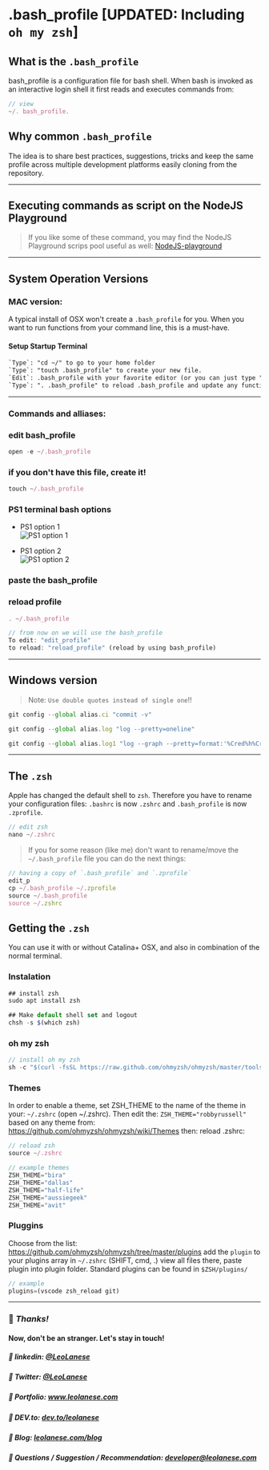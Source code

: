 # .bash_profile [UPDATED: Including `oh my zsh`] 

## What is the `.bash_profile`

bash_profile is a configuration file for bash shell. When bash is invoked as an interactive login shell it first reads and executes commands from: 

```js
// view
~/. bash_profile.
```

## Why common `.bash_profile`
The idea is to share best practices, suggestions, tricks and keep the same profile across multiple development platforms easily cloning from the repository.

---
## Executing commands as script on the NodeJS Playground

> If you like some of these command, you may find the NodeJS Playground scrips pool useful as well: [
NodeJS-playground](https://github.com/leolanese/NodeJS-playground/tree/main/scripts)

---
## System Operation Versions

### MAC version:
A typical install of OSX won't create a `.bash_profile` for you.
When you want to run functions from your command line, this is a must-have.

#### Setup Startup Terminal
```html
`Type`: "cd ~/" to go to your home folder
`Type`: "touch .bash_profile" to create your new file.
`Edit`: .bash_profile with your favorite editor (or you can just type "open -e .bash_profile" to open it in TextEdit.
`Type`: ". .bash_profile" to reload .bash_profile and update any functions you add (reload by the system)
```

---
### Commands and alliases:

### edit bash_profile

```js
open -e ~/.bash_profile
```

### if you don't have this file, create it!
```js
touch ~/.bash_profile
```

### PS1 terminal bash options

* PS1 option 1<br>
![PS1 option 1](https://i.ibb.co/YTV5Qhf/Screenshot-2021-01-13-at-21-49-03.png)

* PS1 option 2<br>
![PS1 option 2](https://i.ibb.co/QrtjwPj/Screenshot-2021-01-13-at-21-50-32.png)

### paste the bash_profile

### reload profile

```js
. ~/.bash_profile
```

```js
// from now on we will use the bash_profile
To edit: "edit_profile"
to reload: "reload_profile" (reload by using bash_profile)
```

---
## Windows version

> Note: `Use double quotes instead of single one`!!

```js
git config --global alias.ci "commit -v"

git config --global alias.log "log --pretty=oneline"

git config --global alias.log1 "log --graph --pretty=format:'%Cred%h%Creset -%C(yellow)%d%Creset %s %Cgreen(%cr) %C(bold blue)<%an>%Creset' --abbrev-commit"
```

---
## The `.zsh`

Apple has changed the default shell to `zsh`. Therefore you have to rename your configuration files: `.bashrc` is now `.zshrc` and `.bash_profile` is now `.zprofile`.

```js
// edit zsh
nano ~/.zshrc
```


> If you for some reason (like me) don't want to rename/move the `~/.bash_profile` file you can do the next things:

```js
// having a copy of `.bash_profile` and `.zprofile`
edit_p
cp ~/.bash_profile ~/.zprofile
source ~/.bash_profile
source ~/.zshrc
```

## Getting the `.zsh`
You can use it with or without Catalina+ OSX, and also in combination of the normal terminal.

### Instalation
```js
## install zsh
sudo apt install zsh

## Make default shell set and logout
chsh -s $(which zsh)
```

### oh my zsh
```js
// install oh my zsh
sh -c "$(curl -fsSL https://raw.github.com/ohmyzsh/ohmyzsh/master/tools/install.sh)"
```

### Themes
In order to enable a theme, set ZSH_THEME to the name of the theme in your:
`~/.zshrc` (open ~/.zshrc). Then edit the: `ZSH_THEME="robbyrussell"` based on any theme from: https://github.com/ohmyzsh/ohmyzsh/wiki/Themes then: reload .zshrc:

```js
// reload zsh
source ~/.zshrc
```

```js
// example themes
ZSH_THEME="bira"
ZSH_THEME="dallas"
ZSH_THEME="half-life"
ZSH_THEME="aussiegeek"
ZSH_THEME="avit"
```

### Pluggins

Choose from the list: https://github.com/ohmyzsh/ohmyzsh/tree/master/plugins
add the `plugin` to your plugins array in `~/.zshrc` (SHIFT, cmd, .) view all files there, paste plugin into plugin folder. Standard plugins can be found in `$ZSH/plugins/`

```js
// example
plugins=(vscode zsh_reload git)
```


---
### :100: <i>Thanks!</i>
#### Now, don't be an stranger. Let's stay in touch!

##### :radio_button: linkedin: <a href="https://www.linkedin.com/in/leolanese/" target="_blank">@LeoLanese</a>
##### :radio_button: Twitter: <a href="https://twitter.com/LeoLanese" target="_blank">@LeoLanese</a>
##### :radio_button: Portfolio: <a href="https://www.leolanese.com" target="_blank">www.leolanese.com</a>
##### :radio_button: DEV.to: <a href="https://www.dev.to/leolanese" target="_blank">dev.to/leolanese</a>
##### :radio_button: Blog: <a href="https://www.leolanese.com/blog" target="_blank">leolanese.com/blog</a>
##### :radio_button: Questions / Suggestion / Recommendation: developer@leolanese.com
